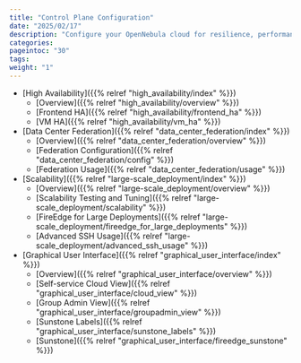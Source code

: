 ```yaml
---
title: "Control Plane Configuration"
date: "2025/02/17"
description: "Configure your OpenNebula cloud for resilience, performance and scalability"
categories:
pageintoc: "30"
tags:
weight: "1"
---
```


<a id="control-plane-configuration"></a>

<!--# Control Plane Configuration -->

* [High Availability]({{% relref "high_availability/index" %}})
  * [Overview]({{% relref "high_availability/overview" %}})
  * [Frontend HA]({{% relref "high_availability/frontend_ha" %}})
  * [VM HA]({{% relref "high_availability/vm_ha" %}})
* [Data Center Federation]({{% relref "data_center_federation/index" %}})
  * [Overview]({{% relref "data_center_federation/overview" %}})
  * [Federation Configuration]({{% relref "data_center_federation/config" %}})
  * [Federation Usage]({{% relref "data_center_federation/usage" %}})
* [Scalability]({{% relref "large-scale_deployment/index" %}})
  * [Overview]({{% relref "large-scale_deployment/overview" %}})
  * [Scalability Testing and Tuning]({{% relref "large-scale_deployment/scalability" %}})
  * [FireEdge for Large Deployments]({{% relref "large-scale_deployment/fireedge_for_large_deployments" %}})
  * [Advanced SSH Usage]({{% relref "large-scale_deployment/advanced_ssh_usage" %}})
* [Graphical User Interface]({{% relref "graphical_user_interface/index" %}})
  * [Overview]({{% relref "graphical_user_interface/overview" %}})
  * [Self-service Cloud View]({{% relref "graphical_user_interface/cloud_view" %}})
  * [Group Admin View]({{% relref "graphical_user_interface/groupadmin_view" %}})
  * [Sunstone Labels]({{% relref "graphical_user_interface/sunstone_labels" %}})
  * [Sunstone]({{% relref "graphical_user_interface/fireedge_sunstone" %}})
